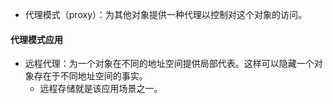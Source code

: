 + 代理模式（proxy）：为其他对象提供一种代理以控制对这个对象的访问。
#### 代理模式应用
+ 远程代理：为一个对象在不同的地址空间提供局部代表。这样可以隐藏一个对象存在于不同地址空间的事实。
  * 远程存储就是该应用场景之一。
